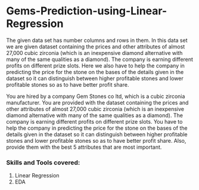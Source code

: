 # Gems-Prediction-using-Linear-Regression

The given data set has number columns and rows in them. In this data set we are given dataset containing the prices and other attributes of almost 27,000 cubic zirconia (which is an inexpensive diamond alternative with many of the same qualities as a diamond). The company is earning different profits on different prize slots. Here we also have to help the company in predicting the price for the stone on the bases of the details given in the dataset so it can distinguish between higher profitable stones and lower profitable stones so as to have better profit share. <br>

You are hired by a company Gem Stones co ltd, which is a cubic zirconia manufacturer. You are provided with the dataset containing the prices and other attributes of almost 27,000 cubic zirconia (which is an inexpensive diamond alternative with many of the same qualities as a diamond). The company is earning different profits on different prize slots. You have to help the company in predicting the price for the stone on the bases of the details given in the dataset so it can distinguish 
between higher profitable stones and lower profitable stones so as to have better profit share. Also, provide them with the best 5 attributes that are most important. <br>


### Skills and Tools covered: <br>
1) Linear Regression
2) EDA
